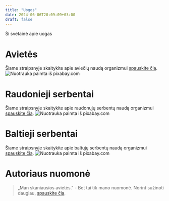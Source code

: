 ```yaml
---
title: "Uogos"
date: 2024-06-06T20:09:09+03:00
draft: false
---
```

Ši svetainė apie uogas

# Avietės

Šiame straipsnyje skaitykite apie aviečių naudą organizmui [spauskite čia](nuoroda-1).
![Nuotrauka paimta iš pixabay.com](/111.jpg)

# Raudonieji serbentai

Šiame straipsnyje skaitykite apie raudonųjų serbentų naudą organizmui [spauskite čia](nuoroda-2).
![Nuotrauka paimta iš pixabay.com](/222.jpg)

# Baltieji serbentai

Šiame straipsnyje skaitykite apie baltųjų serbentų naudą organizmui [spauskite čia](nuoroda-3).
![Nuotrauka paimta iš pixabay.com](/333.jpg)

# Autoriaus nuomonė


>„Man skaniausios avietės." - Bet tai tik mano nuomonė.
Norint sužinoti daugiau, [spauskite čia](nuoroda-3).

